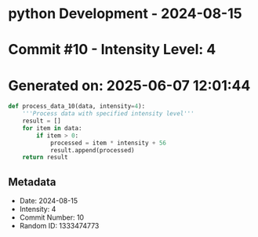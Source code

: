﻿# python Development - 2024-08-15
# Commit #10 - Intensity Level: 4
# Generated on: 2025-06-07 12:01:44
```python
def process_data_10(data, intensity=4):
    '''Process data with specified intensity level'''
    result = []
    for item in data:
        if item > 0:
            processed = item * intensity + 56
            result.append(processed)
    return result
```
## Metadata
- Date: 2024-08-15
- Intensity: 4
- Commit Number: 10
- Random ID: 1333474773
